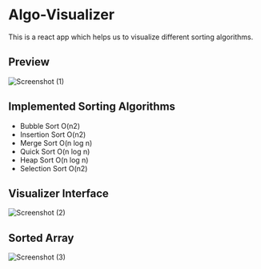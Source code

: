 
# Algo-Visualizer

This is a react app which helps us to visualize different sorting algorithms.



## Preview 
![Screenshot (1)](https://github.com/PothalaJahnavi/Algo-Visualizer/assets/96114625/8c280d84-25f5-4e11-bf1a-e2c070cc4c44)



## Implemented Sorting Algorithms

- Bubble Sort         O(n2)
- Insertion Sort      O(n2)
- Merge Sort         O(n log n)
- Quick Sort          O(n log n)
- Heap Sort           O(n log n) 
- Selection Sort     O(n2)


## Visualizer Interface

![Screenshot (2)](https://github.com/PothalaJahnavi/Algo-Visualizer/assets/96114625/bec95ca3-03c4-4582-9b7c-9180bacab874)

## Sorted Array

![Screenshot (3)](https://github.com/PothalaJahnavi/Algo-Visualizer/assets/96114625/d52afb0a-7431-4415-972b-ea7f497f1b14)


